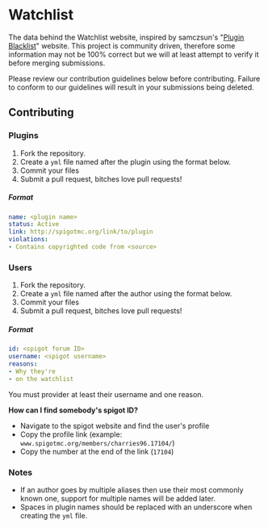 Watchlist
=========

The data behind the Watchlist website, inspired by samczsun's "[Plugin Blacklist]" website.
This project is community driven, therefore some information may not be 100% correct but we will at least attempt to verify it before merging submissions.

Please review our contribution guidelines below before contributing. Failure to conform to our guidelines will result in your submissions being deleted.

## Contributing

### Plugins
1. Fork the repository.
2. Create a `yml` file named after the plugin using the format below.
3. Commit your files
4. Submit a pull request, bitches love pull requests!

##### Format
```yml
name: <plugin name>
status: Active
link: http://spigotmc.org/link/to/plugin
violations:
- Contains copyrighted code from <source>
```

### Users
1. Fork the repository.
2. Create a `yml` file named after the author using the format below.
3. Commit your files
4. Submit a pull request, bitches love pull requests!

##### Format
```yml
id: <spigot forum ID>
username: <spigot username>
reasons:
- Why they're
- on the watchlist
```
You must provider at least their username and one reason.

**How can I find somebody's spigot ID?**
- Navigate to the spigot website and find the user's profile
- Copy the profile link (example: `www.spigotmc.org/members/charries96.17104/`)
- Copy the number at the end of the link (`17104`)

### Notes
- If an author goes by multiple aliases then use their most commonly known one, support for multiple names will be added later.
- Spaces in plugin names should be replaced with an underscore when creating the `yml` file.

[Plugin Blacklist]: http://samczsun.com/warning.html
